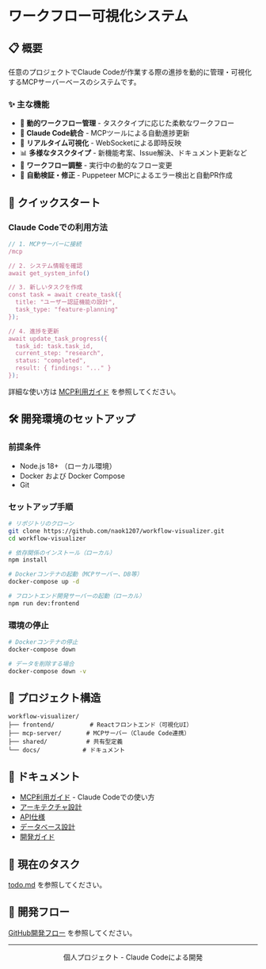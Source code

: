 # ワークフロー可視化システム

## 📋 概要

任意のプロジェクトでClaude Codeが作業する際の進捗を動的に管理・可視化するMCPサーバーベースのシステムです。

### ✨ 主な機能

- 🎯 **動的ワークフロー管理** - タスクタイプに応じた柔軟なワークフロー
- 🤖 **Claude Code統合** - MCPツールによる自動進捗更新
- 🔄 **リアルタイム可視化** - WebSocketによる即時反映
- 📊 **多様なタスクタイプ** - 新機能考案、Issue解決、ドキュメント更新など
- 🔀 **ワークフロー調整** - 実行中の動的なフロー変更
- 🤖 **自動検証・修正** - Puppeteer MCPによるエラー検出と自動PR作成

## 🚀 クイックスタート

### Claude Codeでの利用方法

```typescript
// 1. MCPサーバーに接続
/mcp

// 2. システム情報を確認
await get_system_info()

// 3. 新しいタスクを作成
const task = await create_task({
  title: "ユーザー認証機能の設計",
  task_type: "feature-planning"
});

// 4. 進捗を更新
await update_task_progress({
  task_id: task.task_id,
  current_step: "research",
  status: "completed",
  result: { findings: "..." }
});
```

詳細な使い方は [MCP利用ガイド](docs/mcp-usage/getting-started.md) を参照してください。

## 🛠️ 開発環境のセットアップ

### 前提条件

- Node.js 18+ （ローカル環境）
- Docker および Docker Compose
- Git

### セットアップ手順

```bash
# リポジトリのクローン
git clone https://github.com/naok1207/workflow-visualizer.git
cd workflow-visualizer

# 依存関係のインストール（ローカル）
npm install

# Dockerコンテナの起動（MCPサーバー、DB等）
docker-compose up -d

# フロントエンド開発サーバーの起動（ローカル）
npm run dev:frontend
```

### 環境の停止

```bash
# Dockerコンテナの停止
docker-compose down

# データを削除する場合
docker-compose down -v
```

## 📁 プロジェクト構造

```
workflow-visualizer/
├── frontend/          # Reactフロントエンド（可視化UI）
├── mcp-server/       # MCPサーバー（Claude Code連携）
├── shared/           # 共有型定義
└── docs/            # ドキュメント
```

## 📖 ドキュメント

- [MCP利用ガイド](docs/mcp-usage/) - Claude Codeでの使い方
- [アーキテクチャ設計](ARCHITECTURE.md)
- [API仕様](API_SPEC.md)
- [データベース設計](DATABASE_SCHEMA.md)
- [開発ガイド](docs/development/)

## 🎯 現在のタスク

[todo.md](todo.md) を参照してください。

## 🤝 開発フロー

[GitHub開発フロー](docs/development/git-workflow.md) を参照してください。

---

<p align="center">個人プロジェクト - Claude Codeによる開発</p>
